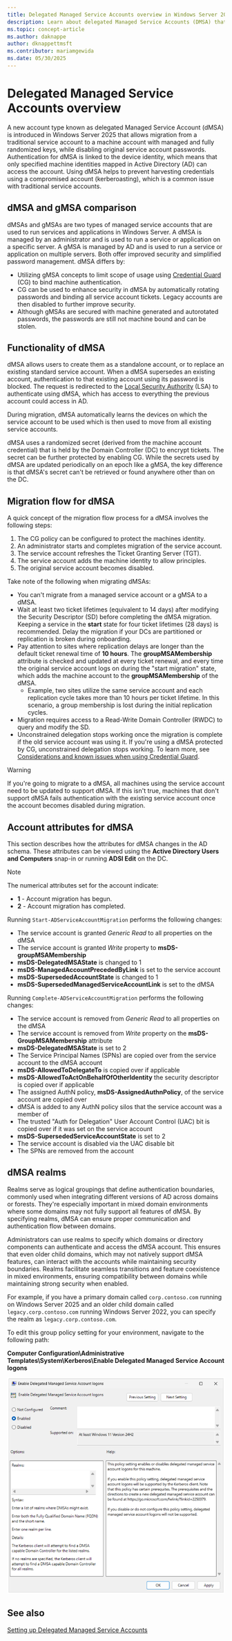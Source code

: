 ```yaml
---
title: Delegated Managed Service Accounts overview in Windows Server 2025
description: Learn about delegated Managed Service Accounts (DMSA) that authenticate specific machine identities mapped in Active Directory along with Credential Guard to ensure device credentials isolation in Windows Server 2025.
ms.topic: concept-article
ms.author: daknappe
author: dknappettmsft
ms.contributor: mariamgewida
ms.date: 05/30/2025
---
```


# Delegated Managed Service Accounts overview

A new account type known as delegated Managed Service Account (dMSA) is introduced in Windows Server 2025 that allows migration from a traditional service account to a machine account with managed and fully randomized keys, while disabling original service account passwords. Authentication for dMSA is linked to the device identity, which means that only specified machine identities mapped in Active Directory (AD) can access the account. Using dMSA helps to prevent harvesting credentials using a compromised account (kerberoasting), which is a common issue with traditional service accounts.

## dMSA and gMSA comparison

dMSAs and gMSAs are two types of managed service accounts that are used to run services and applications in Windows Server. A dMSA is managed by an administrator and is used to run a service or application on a specific server. A gMSA is managed by AD and is used to run a service or application on multiple servers. Both offer improved security and simplified password management. dMSA differs by:

- Utilizing gMSA concepts to limit scope of usage using [Credential Guard](/windows/security/identity-protection/credential-guard) (CG) to bind machine authentication.
- CG can be used to enhance security in dMSA by automatically rotating passwords and binding all service account tickets. Legacy accounts are then disabled to further improve security.
- Although gMSAs are secured with machine generated and autorotated passwords, the passwords are still not machine bound and can be stolen.

## Functionality of dMSA

dMSA allows users to create them as a standalone account, or to replace an existing standard service account. When a dMSA supersedes an existing account, authentication to that existing account using its password is blocked. The request is redirected to the [Local Security Authority](/windows/win32/secauthn/lsa-authentication) (LSA) to authenticate using dMSA, which has access to everything the previous account could access in AD.

During migration, dMSA automatically learns the devices on which the service account to be used which is then used to move from all existing service accounts.

dMSA uses a randomized secret (derived from the machine account credential) that is held by the Domain Controller (DC) to encrypt tickets. The secret can be further protected by enabling CG. While the secrets used by dMSA are updated periodically on an epoch like a gMSA, the key difference is that dMSA's secret can't be retrieved or found anywhere other than on the DC.

## Migration flow for dMSA

A quick concept of the migration flow process for a dMSA involves the following steps:

1. The CG policy can be configured to protect the machines identity.
1. An administrator starts and completes migration of the service account.
1. The service account refreshes the Ticket Granting Server (TGT).
1. The service account adds the machine identity to allow principles.
1. The original service account becomes disabled.

Take note of the following when migrating dMSAs:

- You can't migrate from a managed service account or a gMSA to a dMSA.
- Wait at least two ticket lifetimes (equivalent to 14 days) after modifying the Security Descriptor (SD) before completing the dMSA migration. Keeping a service in the **start** state for four ticket lifetimes (28 days) is recommended. Delay the migration if your DCs are partitioned or replication is broken during onboarding.
- Pay attention to sites where replication delays are longer than the default ticket renewal time of **10 hours**. The **groupMSAMembership** attribute is checked and updated at every ticket renewal, and every time the original service account logs on during the "start migration" state, which adds the machine account to the **groupMSAMembership** of the dMSA.
  - Example, two sites utilize the same service account and each replication cycle takes more than 10 hours per ticket lifetime. In this scenario, a group membership is lost during the initial replication cycles.
- Migration requires access to a Read-Write Domain Controller (RWDC) to query and modify the SD.
- Unconstrained delegation stops working once the migration is complete if the old service account was using it. If you're using a dMSA protected by CG, unconstrained delegation stops working. To learn more, see [Considerations and known issues when using Credential Guard](/windows/security/identity-protection/credential-guard/considerations-known-issues).

> [!WARNING]
> If you're going to migrate to a dMSA, all machines using the service account need to be updated to support dMSA. If this isn't true, machines that don't support dMSA fails authentication with the existing service account once the account becomes disabled during migration.

## Account attributes for dMSA

This section describes how the attributes for dMSA changes in the AD schema. These attributes can be viewed using the **Active Directory Users and Computers** snap-in or running **ADSI Edit** on the DC.

> [!NOTE]
> The numerical attributes set for the account indicate:
>
> - **1** - Account migration has begun.
> - **2** - Account migration has completed.

Running `Start-ADServiceAccountMigration` performs the following changes:

- The service account is granted _Generic Read_ to all properties on the dMSA
- The service account is granted _Write_ property to **msDS-groupMSAMembership**
- **msDS-DelegatedMSAState** is changed to 1
- **msDS-ManagedAccountPrecededByLink** is set to the service account
- **msDS-SupersededAccountState** is changed to 1
- **msDS-SupersededManagedServiceAccountLink** is set to the dMSA

Running `Complete-ADServiceAccountMigration` performs the following changes:

- The service account is removed from _Generic Read_ to all properties on the dMSA
- The service account is removed from _Write_ property on the **msDS-GroupMSAMembership** attribute
- **msDS-DelegatedMSAState** is set to 2
- The Service Principal Names (SPNs) are copied over from the service account to the dMSA account
- **msDS-AllowedToDelegateTo** is copied over if applicable
- **msDS-AllowedToActOnBehalfOfOtherIdentity** the security descriptor is copied over if applicable
- The assigned AuthN policy, **msDS-AssignedAuthnPolicy**, of the service account are copied over
- dMSA is added to any AuthN policy silos that the service account was a member of
- The trusted "Auth for Delegation" User Account Control (UAC) bit is copied over if it was set on the service account
- **msDS-SupersededServiceAccountState** is set to 2
- The service account is disabled via the UAC disable bit
- The SPNs are removed from the account

## dMSA realms

Realms serve as logical groupings that define authentication boundaries, commonly used when integrating different versions of AD across domains or forests. They're especially important in mixed domain environments where some domains may not fully support all features of dMSA. By specifying realms, dMSA can ensure proper communication and authentication flow between domains.

Administrators can use realms to specify which domains or directory components can authenticate and access the dMSA account. This ensures that even older child domains, which may not natively support dMSA features, can interact with the accounts while maintaining security boundaries. Realms facilitate seamless transitions and feature coexistence in mixed environments, ensuring compatibility between domains while maintaining strong security when enabled.

For example, if you have a primary domain called `corp.contoso.com` running on Windows Server 2025 and an older child domain called `legacy.corp.contoso.com` running Windows Server 2022, you can specify the realm as `legacy.corp.contoso.com`.

To edit this group policy setting for your environment, navigate to the following path:

**Computer Configuration\Administrative Templates\System\Kerberos\Enable Delegated Managed Service Account logons**

![A screenshot of the "Enable Delegated Managed Service Account logons" group policy setting set to enabled.](../media/delegated-managed-service-accounts/enable-delegated-managed-service-account-logons-gpo-setting.png)

## See also

[Setting up Delegated Managed Service Accounts](delegated-managed-service-accounts-set-up-dmsa.md)

